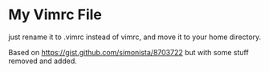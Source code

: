 # My Vimrc File

just rename it to .vimrc instead of vimrc, and move it to your home directory.

Based on https://gist.github.com/simonista/8703722 but with some stuff removed and added.
